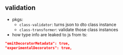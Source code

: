 ## validation

- pkgs:
  - `class-validator`: turns json to dto class instance
  - `class-transformer`: validate those class instances
- how type info are leaked to js from ts:

```json
"emitDecoratorMetadata": true,
"experimentalDecorators": true,
```
